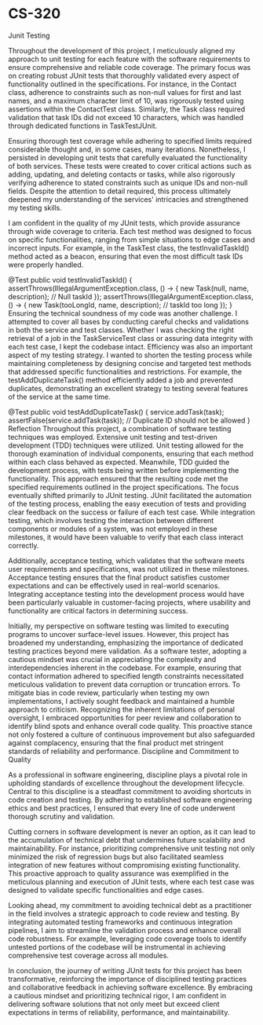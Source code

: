# CS-320
Junit Testing 

Throughout the development of this project, I meticulously aligned my approach to unit testing for each feature with the software requirements to ensure comprehensive and reliable code coverage. The primary focus was on creating robust JUnit tests that thoroughly validated every aspect of functionality outlined in the specifications. For instance, in the Contact class, adherence to constraints such as non-null values for first and last names, and a maximum character limit of 10, was rigorously tested using assertions within the ContactTest class. Similarly, the Task class required validation that task IDs did not exceed 10 characters, which was handled through dedicated functions in TaskTestJUnit.

Ensuring thorough test coverage while adhering to specified limits required considerable thought and, in some cases, many iterations. Nonetheless, I persisted in developing unit tests that carefully evaluated the functionality of both services. These tests were created to cover critical actions such as adding, updating, and deleting contacts or tasks, while also rigorously verifying adherence to stated constraints such as unique IDs and non-null fields. Despite the attention to detail required, this process ultimately deepened my understanding of the services' intricacies and strengthened my testing skills.

I am confident in the quality of my JUnit tests, which provide assurance through wide coverage to criteria. Each test method was designed to focus on specific functionalities, ranging from simple situations to edge cases and incorrect inputs. For example, in the TaskTest class, the testInvalidTaskId() method acted as a beacon, ensuring that even the most difficult task IDs were properly handled.

@Test
public void testInvalidTaskId() {
    assertThrows(IllegalArgumentException.class, () -> {
        new Task(null, name, description); // Null taskId
    });
    assertThrows(IllegalArgumentException.class, () -> {
        new Task(tooLongId, name, description); // taskId too long
    });
}
Ensuring the technical soundness of my code was another challenge. I attempted to cover all bases by conducting careful checks and validations in both the service and test classes. Whether I was checking the right retrieval of a job in the TaskServiceTest class or assuring data integrity with each test case, I kept the codebase intact.
Efficiency was also an important aspect of my testing strategy. I wanted to shorten the testing process while maintaining completeness by designing concise and targeted test methods that addressed specific functionalities and restrictions. For example, the testAddDuplicateTask() method efficiently added a job and prevented duplicates, demonstrating an excellent strategy to testing several features of the service at the same time.

@Test
public void testAddDuplicateTask() {
    service.addTask(task);
    assertFalse(service.addTask(task)); // Duplicate ID should not be allowed
}
Reflection
Throughout this project, a combination of software testing techniques was employed. Extensive unit testing and test-driven development (TDD) techniques were utilized. Unit testing allowed for the thorough examination of individual components, ensuring that each method within each class behaved as expected. Meanwhile, TDD guided the development process, with tests being written before implementing the functionality. This approach ensured that the resulting code met the specified requirements outlined in the project specifications.
The focus eventually shifted primarily to JUnit testing. JUnit facilitated the automation of the testing process, enabling the easy execution of tests and providing clear feedback on the success or failure of each test case. While integration testing, which involves testing the interaction between different components or modules of a system, was not employed in these milestones, it would have been valuable to verify that each class interact correctly.

Additionally, acceptance testing, which validates that the software meets user requirements and specifications, was not utilized in these milestones. Acceptance testing ensures that the final product satisfies customer expectations and can be effectively used in real-world scenarios. Integrating acceptance testing into the development process would have been particularly valuable in customer-facing projects, where usability and functionality are critical factors in determining success.

Initially, my perspective on software testing was limited to executing programs to uncover surface-level issues. However, this project has broadened my understanding, emphasizing the importance of dedicated testing practices beyond mere validation. As a software tester, adopting a cautious mindset was crucial in appreciating the complexity and interdependencies inherent in the codebase. For example, ensuring that contact information adhered to specified length constraints necessitated meticulous validation to prevent data corruption or truncation errors.
To mitigate bias in code review, particularly when testing my own implementations, I actively sought feedback and maintained a humble approach to criticism. Recognizing the inherent limitations of personal oversight, I embraced opportunities for peer review and collaboration to identify blind spots and enhance overall code quality. This proactive stance not only fostered a culture of continuous improvement but also safeguarded against complacency, ensuring that the final product met stringent standards of reliability and performance.
Discipline and Commitment to Quality

As a professional in software engineering, discipline plays a pivotal role in upholding standards of excellence throughout the development lifecycle. Central to this discipline is a steadfast commitment to avoiding shortcuts in code creation and testing. By adhering to established software engineering ethics and best practices, I ensured that every line of code underwent thorough scrutiny and validation.

Cutting corners in software development is never an option, as it can lead to the accumulation of technical debt that undermines future scalability and maintainability. For instance, prioritizing comprehensive unit testing not only minimized the risk of regression bugs but also facilitated seamless integration of new features without compromising existing functionality. This proactive approach to quality assurance was exemplified in the meticulous planning and execution of JUnit tests, where each test case was designed to validate specific functionalities and edge cases.

Looking ahead, my commitment to avoiding technical debt as a practitioner in the field involves a strategic approach to code review and testing. By integrating automated testing frameworks and continuous integration pipelines, I aim to streamline the validation process and enhance overall code robustness. For example, leveraging code coverage tools to identify untested portions of the codebase will be instrumental in achieving comprehensive test coverage across all modules.

In conclusion, the journey of writing JUnit tests for this project has been transformative, reinforcing the importance of disciplined testing practices and collaborative feedback in achieving software excellence. By embracing a cautious mindset and prioritizing technical rigor, I am confident in delivering software solutions that not only meet but exceed client expectations in terms of reliability, performance, and maintainability.


